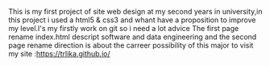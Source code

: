 This is my first project of site web design at my second years in university,in this project i used a html5 & css3 and whant have a proposition to improve my level.I's my firstly work on git so i need a lot advice 
The first page rename index.html descript software and data engineering and the second page rename direction is about the carreer possibility of this major
to visit my site :https://trlika.github.io/

